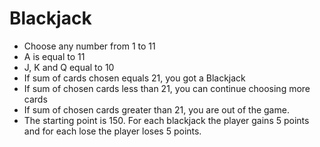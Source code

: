 # Blackjack
- Choose any number from 1 to 11
- A is equal to 11
- J, K and Q equal to 10
- If sum of cards chosen equals 21, you got a Blackjack
- If sum of chosen cards less than 21, you can continue choosing more cards
- If sum of chosen cards greater than 21, you are out of the game.
- The starting point is 150. For each blackjack the player gains 5 points and for each lose the player loses 5 points.
 
